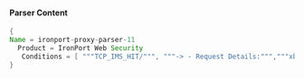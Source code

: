 #### Parser Content
```Java
{
Name = ironport-proxy-parser-11
  Product = IronPort Web Security
   Conditions = [ """TCP_IMS_HIT/""", """-> - Request Details:""","""xb-accesslog:""" ]
}
```